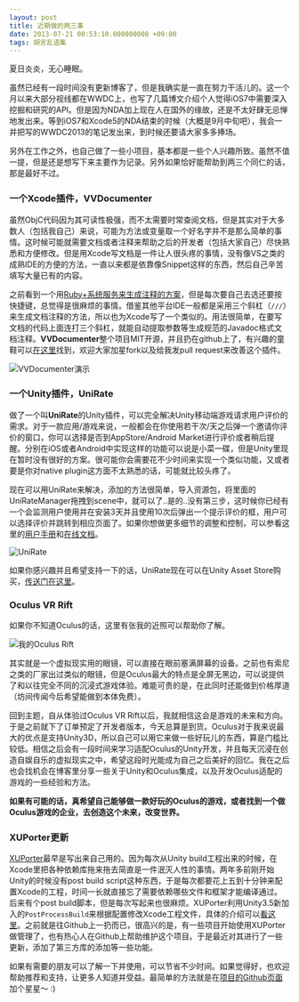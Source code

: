```yaml
---
layout: post
title: 近期做的两三事
date: 2013-07-21 00:53:10.000000000 +09:00
tags: 胡言乱语集
---
```

夏日炎炎，无心睡眠。

虽然已经有一段时间没有更新博客了，但是我确实是一直在努力干活儿的。这一个月以来大部分视线都在WWDC上，也写了几篇博文介绍个人觉得iOS7中需要深入挖掘和研究的API。但是因为NDA加上现在人在国外的缘故，还是不太好肆无忌惮地发出来。等到iOS7和Xcode5的NDA结束的时候（大概是9月中旬吧），我会一并把写的WWDC2013的笔记发出来，到时候还要请大家多多捧场。

另外在工作之外，也自己做了一些小项目，基本都是一些个人兴趣所致。虽然不值一提，但是还是想写下来主要作为记录。另外如果恰好能帮助到两三个同仁的话，那是最好不过。

### 一个Xcode插件，VVDocumenter

虽然ObjC代码因为其可读性极强，而不太需要时常查阅文档，但是其实对于大多数人（包括我自己）来说，可能为方法或变量取一个好名字并不是那么简单的事情。这时候可能就需要文档或者注释来帮助之后的开发者（包括大家自己）尽快熟悉和方便修改。但是用Xcode写文档是一件让人很头疼的事情，没有像VS之类的成熟IDE的方便的方法，一直以来都是依靠像Snippet这样的东西，然后自己辛苦填写大量已有的内容。


之前看到一个用[Ruby+系统服务来生成注释的方案](http://blog.chukong-inc.com/index.php/2012/05/16/xcode4_fast_doxygen/)，但是每次要自己去选还要按快捷键，总觉得是很麻烦的事情。借鉴其他平台IDE一般都是采用三个斜杠（`///`）来生成文档注释的方法，所以也为Xcode写了一个类似的。用法很简单，在要写文档的代码上面连打三个斜杠，就能自动提取参数等生成规范的Javadoc格式文档注释。**VVDocumenter**整个项目MIT开源，并且扔在github上了，有兴趣的童鞋可以[在这里](https://github.com/onevcat/VVDocumenter-Xcode)找到，欢迎大家加星fork以及给我发pull request来改善这个插件。

![VVDocumenter演示](https://raw.github.com/onevcat/VVDocumenter-Xcode/master/ScreenShot.gif)

### 一个Unity插件，UniRate

做了一个叫**UniRate**的Unity插件，可以完全解决Unity移动端游戏请求用户评价的需求。对于一款应用/游戏来说，一般都会在你使用若干次/天之后弹一个邀请你评价的窗口，你可以选择是否到AppStore/Android Market进行评价或者稍后提醒。分别在iOS或者Android中实现这样的功能可以说是小菜一碟，但是Unity里现在暂时没有很好的方案。很可能你会需要花不少时间来实现一个类似功能，又或者要是你对native plugin这方面不太熟悉的话，可能就比较头疼了。

现在可以用UniRate来解决，添加的方法很简单，导入资源包，将里面的UniRateManager拖拽到scene中，就可以了..是的..没有第三步，这时候你已经有一个会监测用户使用并在安装3天并且使用10次后弹出一个提示评价的框，用户可以选择评价并跳转到相应页面了。如果你想做更多细节的调整和控制，可以参看这里的[用户手册](https://github.com/onevcat/UniRate/wiki/UniRate-Manual)和[在线文档](http://unirate.onevcat.com/reference/class_uni_rate.html)。

![UniRate](/assets/images/2013/UniRate.jpg)

如果你感兴趣并且希望支持一下的话，UniRate现在可以在Unity Asset Store购买，[传送门在这里](https://www.assetstore.unity3d.com/#/content/10116)。

### Oculus VR Rift

如果你不知道Oculus的话，这里有张我的近照可以帮助你了解。

![我的Oculus Rift](/assets/images/2013/oculus-me.png)

其实就是一个虚拟现实用的眼镜，可以直接在眼前塞满屏幕的设备。之前也有索尼之类的厂家出过类似的眼镜，但是Oculus最大的特点是全屏无黑边，可以说提供了和以往完全不同的沉浸式游戏体验。难能可贵的是，在此同时还能做到价格厚道（坊间传闻今后希望能做到本体免费）。

回到主题，自从体验过Oculus VR Rift以后，我就相信这会是游戏的未来和方向。于是之前就下了订单预定了开发者版本，今天总算是到货。Oculus对于我来说最大的优点是支持Unity3D，所以自己可以用它来做一些好玩儿的东西，算是门槛比较低。相信之后会有一段时间来学习适配Oculus的Unity开发，并且每天沉浸在创造自娱自乐的虚拟现实之中，希望这段时光能成为自己之后美好的回忆。我在之后也会找机会在博客里分享一些关于Unity和Oculus集成，以及开发Oculus适配的游戏的一些经验和方法。

**如果有可能的话，真希望自己能够做一款好玩的Oculus的游戏，或者找到一个做Oculus游戏的企业，去创造这个未来，改变世界。**

### XUPorter更新

[XUPorter](https://github.com/onevcat/XUPorter)最早是写出来自己用的。因为每次从Unity build工程出来的时候，在Xcode里把各种依赖库拖来拖去简直是一件泯灭人性的事情。两年多前刚开始Unity的时候没有post build script这种东西，于是每次都要花上五到十分钟来配置Xcode的工程，时间一长就直接忘了需要依赖哪些文件和框架才能编译通过。后来有个post build脚本，但是每次写起来也很麻烦。XUPorter利用Unity3.5新加入的`PostProcessBuild`来根据配置修改Xcode工程文件，具体的介绍可以[看这里](http://onevcat.com/2012/12/xuporter/)。之前就是往Github上一扔而已，很高兴的是，有一些项目开始使用XUPorter做管理了，也有热心人在Github上帮助维护这个项目。于是最近对其进行了一些更新，添加了第三方库的添加等一些功能。

如果有需要的朋友可以了解一下并使用，可以节省不少时间。如果觉得好，也欢迎帮助推荐和支持，让更多人知道并受益。最简单的方法就是在[项目的Github页面](https://github.com/onevcat/XUPorter)加个星星～ :)
